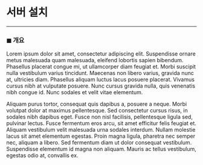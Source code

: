 # 서버 설치

***

### ◼ 개요

Lorem ipsum dolor sit amet, consectetur adipiscing elit. Suspendisse ornare metus malesuada quam malesuada, eleifend lobortis sapien bibendum. Phasellus placerat congue mi, ut ullamcorper diam feugiat et. Morbi suscipit nulla vestibulum varius tincidunt. Maecenas non libero varius, gravida nunc at, ultricies diam. Phasellus aliquam luctus lacus posuere placerat. Vivamus cursus nibh at vulputate posuere. Nunc cursus gravida nulla, quis venenatis nibh congue id. Nunc sodales et velit vitae elementum.

Aliquam purus tortor, consequat quis dapibus a, posuere a neque. Morbi volutpat dolor at maximus pellentesque. Sed consectetur cursus risus, in sodales nibh dapibus eget. Fusce non nisl facilisis, pellentesque ligula sed, pulvinar lectus. Fusce fermentum eros arcu, sit amet efficitur felis feugiat et. Aliquam vestibulum velit malesuada urna sodales interdum. Nullam molestie lacus sit amet elementum egestas. Proin magna ligula, pharetra nec semper nec, aliquam a libero. Sed fermentum diam ut dolor consequat vestibulum. Suspendisse elementum id magna non aliquam. Mauris ac tellus vestibulum, egestas odio at, convallis ex.

